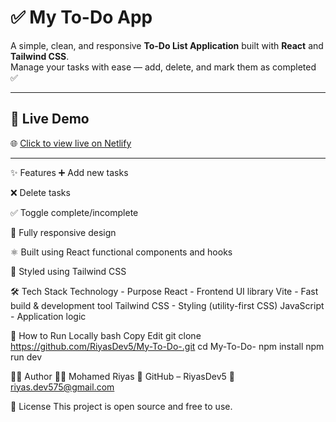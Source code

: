 # ✅ My To-Do App

A simple, clean, and responsive **To-Do List Application** built with **React** and **Tailwind CSS**.  
Manage your tasks with ease — add, delete, and mark them as completed ✅

---

## 🔗 Live Demo

🌐 [Click to view live on Netlify](https://newstodolist.netlify.app/)

---


✨ Features
➕ Add new tasks

❌ Delete tasks

✅ Toggle complete/incomplete

📱 Fully responsive design

⚛️ Built using React functional components and hooks

💨 Styled using Tailwind CSS


🛠 Tech Stack
Technology   - Purpose
React        - Frontend UI library
Vite	     - Fast build & development tool
Tailwind CSS - Styling (utility-first CSS)
JavaScript	 - Application logic


📂 How to Run Locally
bash
Copy
Edit
git clone https://github.com/RiyasDev5/My-To-Do-.git
cd My-To-Do-
npm install
npm run dev


🙋‍♂️ Author
👨‍💻 Mohamed Riyas
🔗 GitHub – RiyasDev5
📧 riyas.dev575@gmail.com


📄 License
This project is open source and free to use.